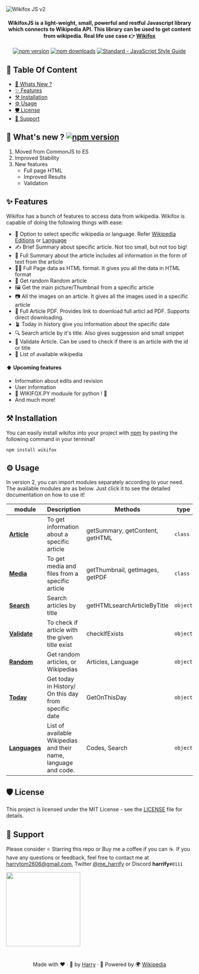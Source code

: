![Wikifox JS v2](https://i.imgur.com/q7gpkQ3.png)

<h4 align="center">WikifoxJS is a light-weight, small, powerful and restful Javascript library which connects to Wikipedia API. This library can be used to get content from wikipedia. Real life use case 👉 <a href="https://wikifox.netlify.app">Wikifox</a></h4>

<p align="center">
  <a href="https://www.npmjs.com/package/wikifox"><img src="https://img.shields.io/npm/v/wikifox.svg" alt="npm version"></a>
  <a href="https://www.npmjs.com/package/wikifox"><img src="https://img.shields.io/npm/dm/wikifox.svg" alt="npm downloads"></a>
  <a href="https://standardjs.com"><img src="https://img.shields.io/badge/code_style-standard-brightgreen.svg" alt="Standard - JavaScript Style Guide"></a>

</p>

## 📃 Table Of Content

-   [💫 Whats New ?](#💫-whats-new--a-href"httpswwwnpmjscompackagewikifox"img-src"httpsimgshieldsionpmvwikifoxsvg"-alt"npm-version"a)
-   [✨ Features](#✨-features)
-   [⚒️ Installation](#⚒️-installation)
-   [⚙️ Usage](#⚙️-usage)
-   [🛡️ License](#🛡️-license)
-   [💪 Support](#💪-support)

## 💫 What's new ? <a href="https://www.npmjs.com/package/wikifox"><img src="https://img.shields.io/npm/v/wikifox.svg" alt="npm version"></a>

1. Moved from CommonJS to ES
2. Improved Stability
3. New features
    - Full page HTML
    - Improved Results
    - Validation

## ✨ Features

Wikifox has a bunch of features to access data from wikipedia. Wikifox is capable of doing the following things with ease:

-   🎃 Option to select specific wikipedia or language. Refer [Wikipedia Editions](docs/Wikipedia%20Editions.md) or [Language](docs/languages.md)
-   ✍️ Brief Summary about specific article. Not too small, but not too big!
-   📰 Full Summary about the article includes all information in the form of text from the article
-   🧑‍💻 Full Page data as HTML format. It gives you all the data in HTML format
-   🎲 Get random Random article
-   🖼️ Get the main picture/Thumbnail from a specific article
-   📷 All the images on an article. It gives all the images used in a specific article
-   📂 Full Article PDF. Provides link to download full articl ad PDF. Supports direct downloading.
-   🪴 Today in history give you information about the specific date
-   🔍 Search article by it's title. Also gives suggession and small snippet
-   🔬 Validate Article. Can be used to check if there is an article with the id or title
-   📃 List of available wikipedia

#### ⬆️ Upcoming features

-   Information about edits and revision
-   User information
-   🌟 WIKIFOX.PY moduule for python
    ! 🌟
-   And much more!

## ⚒️ Installation

You can easily install wikifox into your project with [npm](https://npmjs.com/package/wikifox) by pasting the following command in your terminal!

```bar
npm install wikifox
```

## ⚙️ Usage

In version 2, you can import modules separately according to your need. The available modules are as below. Just click it to see the detailed documentation on how to use it!

| module                             | Description                                                     | Methods                         | type     |
| ---------------------------------- | --------------------------------------------------------------- | ------------------------------- | -------- |
| **[Article](docs/articles.md)**    | To get information about a specific article                     | getSummary, getContent, getHTML | `class`  |
| **[Media](docs/media.md)**         | To get media and files from a specific article                  | getThumbnail, getImages, getPDF | `class`  |
| **[Search](docs/search.md)**       | Search articles by title                                        | getHTMLsearchArticleByTitle     | `object` |
| **[Validate](docs/validate.md)**   | To check if article with the given title exist                  | checkIfExists                   | `object` |
| **[Random](docs/random.md)**       | Get random articles, or Wikipedias                              | Articles, Language              | `object` |
| **[Today](docs/today.md)**         | Get today in History/ On this day from specific date            | GetOnThisDay                    | `object` |
| **[Languages](docs/languages.md)** | List of available Wikipedias and their name, language and code. | Codes, Search                   | `object` |

## 🛡️ License

This project is licensed under the MIT License - see the [LICENSE](LICENSE) file for details.

## 💪 Support

Please consider ⭐ Starring this repo or Buy me a coffee if you can ☕. If you have any questions or feedback, feel free to contact me at [harrytom2606@gmail.com](mailto:harrytom2606@gmail.com), Twitter [@me_harrify](https://twitter.com/me_harrify) or Discord **harrify**`#0111`

[<img src="https://cdn.buymeacoffee.com/buttons/v2/default-yellow.png" width="200">](https://www.buymeacoffee.com/harrytom)

#

<p align="center">
Made with ❤ · 🧑 by <a href="https://harrytom.netlify.app">Harry</a> · 💪 Powered by 🌍 <a href="https://wikipedia.org/">Wikipedia</a>
</p>
